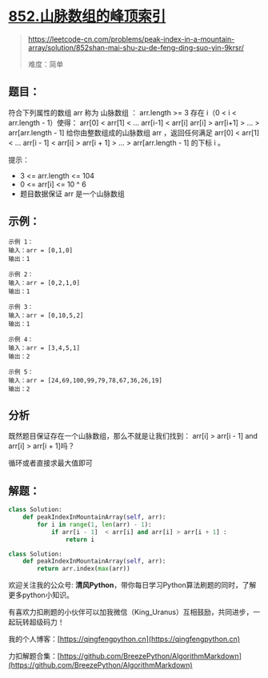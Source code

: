 # [852.山脉数组的峰顶索引](https://leetcode-cn.com/problems/peak-index-in-a-mountain-array/solution/852shan-mai-shu-zu-de-feng-ding-suo-yin-9krsr/)
> https://leetcode-cn.com/problems/peak-index-in-a-mountain-array/solution/852shan-mai-shu-zu-de-feng-ding-suo-yin-9krsr/
> 
> 难度：简单

## 题目：

符合下列属性的数组 arr 称为 山脉数组 ：
arr.length >= 3
存在 i（0 < i < arr.length - 1）使得：
arr[0] < arr[1] < ... arr[i-1] < arr[i]
arr[i] > arr[i+1] > ... > arr[arr.length - 1]
给你由整数组成的山脉数组 arr ，返回任何满足 arr[0] < arr[1] < ... arr[i - 1] < arr[i] > arr[i + 1] > ... > arr[arr.length - 1] 的下标 i 。

提示：

- 3 <= arr.length <= 104
- 0 <= arr[i] <= 10 ^ 6
- 题目数据保证 arr 是一个山脉数组

## 示例：

```
示例 1：
输入：arr = [0,1,0]
输出：1

示例 2：
输入：arr = [0,2,1,0]
输出：1

示例 3：
输入：arr = [0,10,5,2]
输出：1

示例 4：
输入：arr = [3,4,5,1]
输出：2

示例 5：
输入：arr = [24,69,100,99,79,78,67,36,26,19]
输出：2
```

## 分析

既然题目保证存在一个山脉数组，那么不就是让我们找到：
arr[i] > arr[i - 1] and arr[i] > arr[i + 1]吗？

循环或者直接求最大值即可

## 解题：

```python
class Solution:
    def peakIndexInMountainArray(self, arr):
        for i in range(1, len(arr) - 1):
            if arr[i - 1]  < arr[i] and arr[i] > arr[i + 1] :
                return i
```

```python
class Solution:
    def peakIndexInMountainArray(self, arr):
        return arr.index(max(arr))
```

欢迎关注我的公众号: **清风Python**，带你每日学习Python算法刷题的同时，了解更多python小知识。

有喜欢力扣刷题的小伙伴可以加我微信（King_Uranus）互相鼓励，共同进步，一起玩转超级码力！

我的个人博客：[https://qingfengpython.cn](https://qingfengpython.cn)

力扣解题合集：[https://github.com/BreezePython/AlgorithmMarkdown](https://github.com/BreezePython/AlgorithmMarkdown)